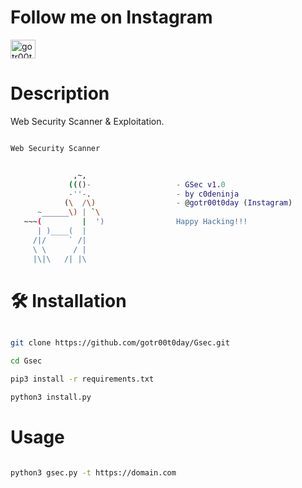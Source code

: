 <h1> Follow me on Instagram </h1>
<a href="https://instagram.com/gotr00t0day" target="blank"><img align="center" src="https://raw.githubusercontent.com/rahuldkjain/github-profile-readme-generator/master/src/images/icons/Social/instagram.svg" alt="gotr00t0day" height="30" width="40" /></a>
</p>

# Description

Web Security Scanner &amp; Exploitation.


```bash

Web Security Scanner


              ,~,
             ((()-                   - GSec v1.0
             -''-.                   - by c0deninja 
            (\  /\)                  - @gotr00t0day (Instagram)
      ~______\) | `\
   ~~~(         |  ')                Happy Hacking!!!
      | )____(  |                    
     /|/     ` /|
     \ \      / |
     |\|\   /| |\
```

# 🛠️ Installation

```bash

git clone https://github.com/gotr00t0day/Gsec.git

cd Gsec

pip3 install -r requirements.txt

python3 install.py

```

# Usage

```bash

python3 gsec.py -t https://domain.com

```
